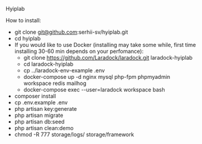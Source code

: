 Hyiplab

How to install:

- git clone git@github.com:serhii-sv/hyiplab.git
- cd hyiplab
- If you would like to use Docker (installing may take some while, first time installing 30-60 min depends on your perfomance):
    - git clone https://github.com/Laradock/laradock.git laradock-hyiplab
    - cd laradock-hyiplab
    - cp ../laradock-env-example .env
    - docker-compose up -d nginx mysql php-fpm phpmyadmin workspace redis mailhog
    - docker-compose exec --user=laradock workspace bash
- composer install
- cp .env.example .env
- php artisan key:generate
- php artisan migrate
- php artisan db:seed
- php artisan clean:demo
- chmod -R 777 storage/logs/ storage/framework